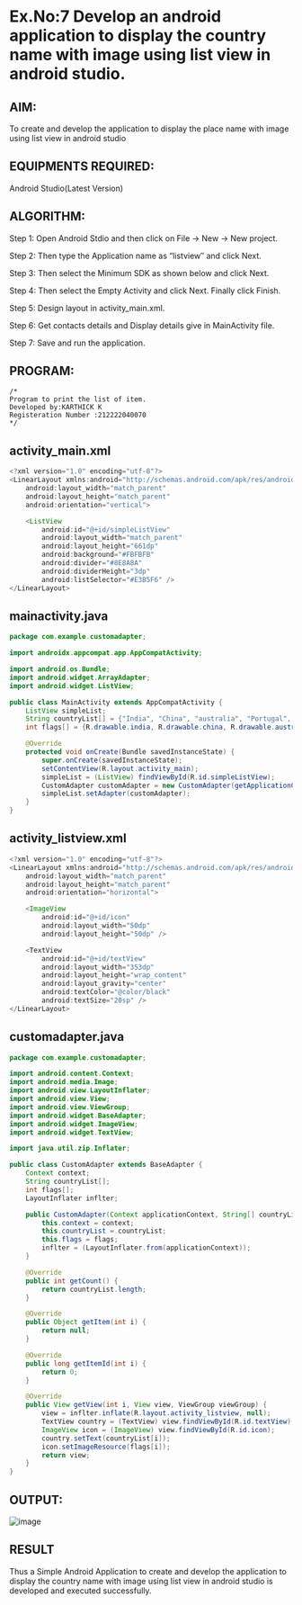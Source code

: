 
# Ex.No:7 Develop an android application to display the country name with image using list view in android studio.


## AIM:

To create and develop the application to display the place name with image using list view in android studio

## EQUIPMENTS REQUIRED:

Android Studio(Latest Version)

## ALGORITHM:

Step 1: Open Android Stdio and then click on File -> New -> New project.

Step 2: Then type the Application name as “listview″ and click Next. 

Step 3: Then select the Minimum SDK as shown below and click Next.

Step 4: Then select the Empty Activity and click Next. Finally click Finish.

Step 5: Design layout in activity_main.xml.

Step 6: Get contacts details and Display details give in MainActivity file.

Step 7: Save and run the application.

## PROGRAM:
```
/*
Program to print the list of item.
Developed by:KARTHICK K
Registeration Number :212222040070
*/
```
## activity_main.xml
```java
<?xml version="1.0" encoding="utf-8"?>
<LinearLayout xmlns:android="http://schemas.android.com/apk/res/android"
    android:layout_width="match_parent"
    android:layout_height="match_parent"
    android:orientation="vertical">

    <ListView
        android:id="@+id/simpleListView"
        android:layout_width="match_parent"
        android:layout_height="661dp"
        android:background="#FBFBFB"
        android:divider="#8E8A8A"
        android:dividerHeight="3dp"
        android:listSelector="#E3B5F6" />
</LinearLayout>
```
## mainactivity.java
```java
package com.example.customadapter;

import androidx.appcompat.app.AppCompatActivity;

import android.os.Bundle;
import android.widget.ArrayAdapter;
import android.widget.ListView;

public class MainActivity extends AppCompatActivity {
    ListView simpleList;
    String countryList[] = {"India", "China", "australia", "Portugal", "America", "NewZealand","Canada","Israel","Korea","Dubai","Japan"};
    int flags[] = {R.drawable.india, R.drawable.china, R.drawable.australia, R.drawable.portugal, R.drawable.america, R.drawable.new_zealand, R.drawable.canada, R.drawable.israel, R.drawable.korea, R.drawable.dubai,R.drawable.japan};

    @Override
    protected void onCreate(Bundle savedInstanceState) {
        super.onCreate(savedInstanceState);
        setContentView(R.layout.activity_main);
        simpleList = (ListView) findViewById(R.id.simpleListView);
        CustomAdapter customAdapter = new CustomAdapter(getApplicationContext(), countryList, flags);
        simpleList.setAdapter(customAdapter);
    }
}
```
## activity_listview.xml
```java
<?xml version="1.0" encoding="utf-8"?>
<LinearLayout xmlns:android="http://schemas.android.com/apk/res/android"
    android:layout_width="match_parent"
    android:layout_height="match_parent"
    android:orientation="horizontal">

    <ImageView
        android:id="@+id/icon"
        android:layout_width="50dp"
        android:layout_height="50dp" />

    <TextView
        android:id="@+id/textView"
        android:layout_width="353dp"
        android:layout_height="wrap_content"
        android:layout_gravity="center"
        android:textColor="@color/black"
        android:textSize="20sp" />
</LinearLayout>
```
## customadapter.java
```java
package com.example.customadapter;

import android.content.Context;
import android.media.Image;
import android.view.LayoutInflater;
import android.view.View;
import android.view.ViewGroup;
import android.widget.BaseAdapter;
import android.widget.ImageView;
import android.widget.TextView;

import java.util.zip.Inflater;

public class CustomAdapter extends BaseAdapter {
    Context context;
    String countryList[];
    int flags[];
    LayoutInflater inflter;

    public CustomAdapter(Context applicationContext, String[] countryList, int[] flags) {
        this.context = context;
        this.countryList = countryList;
        this.flags = flags;
        inflter = (LayoutInflater.from(applicationContext));
    }

    @Override
    public int getCount() {
        return countryList.length;
    }

    @Override
    public Object getItem(int i) {
        return null;
    }

    @Override
    public long getItemId(int i) {
        return 0;
    }

    @Override
    public View getView(int i, View view, ViewGroup viewGroup) {
        view = inflter.inflate(R.layout.activity_listview, null);
        TextView country = (TextView) view.findViewById(R.id.textView);
        ImageView icon = (ImageView) view.findViewById(R.id.icon);
        country.setText(countryList[i]);
        icon.setImageResource(flags[i]);
        return view;
    }
}
```
## OUTPUT:
![image](https://github.com/karthick960/listview/assets/121215938/4e351c9c-0dc0-4885-a2fa-8a7c54b20cf9)





## RESULT
Thus a Simple Android Application to create and develop the application to display the country name with image using list view in android studio is developed and executed successfully.
